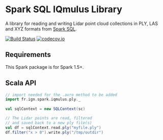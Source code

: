 # Spark SQL IQmulus Library

A library for reading and writing Lidar point cloud collections in PLY, LAS and XYZ formats from [Spark SQL](http://spark.apache.org/docs/latest/sql-programming-guide.html).

[![Build Status](https://travis-ci.org/IGNF/spark-iqmulus.svg?branch=master)](https://travis-ci.org/IGNF/spark-iqmulus)
[![codecov.io](http://codecov.io/github/IGNF/spark-iqmulus/coverage.svg?branch=master)](http://codecov.io/github/IGNF/spark-iqmulus?branch=master)

## Requirements

This Spark package is for Spark 1.5+.

## Scala API

```scala
// import needed for the .avro method to be added
import fr.ign.spark.iqmulus.ply._
		
val sqlContext = new SQLContext(sc)

// The Lidar points are read, filtered
// and saved back to a new ply file(s)
val df = sqlContext.read.ply("myfile.ply")
df.filter("x > 0").write.ply("/tmp/outdir")
```
